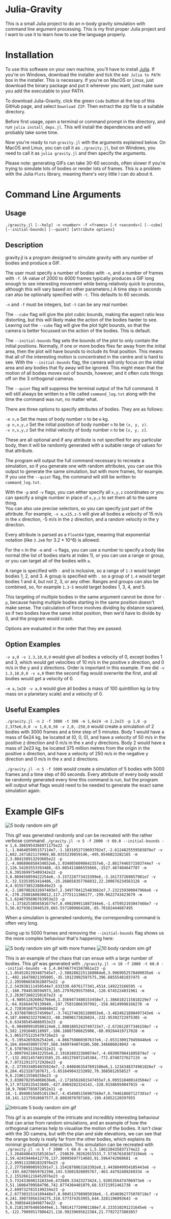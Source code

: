 # Julia-Gravity

This is a small Julia project to do an n-body gravity simulation with command line argument processing. This is my first proper Julia project and I want to use it to learn how to use the language properly.

# Installation

To use this software on your own machine, you'll have to install [Julia](https://julialang.org/downloads/). If you're on Windows, download the installer and tick the `Add Julia to PATH` box in the installer. This is necessary. If you're on MacOS or Linux, just download the binary package and put it wherever you want, just make sure you add the executable to your PATH.

To download Julia-Gravity, click the green `Code` button at the top of this GitHub page, and select `Download ZIP`. Then extract the zip file to a suitable directory.

Before first usage, open a terminal or command prompt in the directory, and run `julia install_deps.jl`. This will install the dependencies and will probably take some time.

Now you're ready to run `gravity.jl` with the arguments explained below. On MacOS and Linux, you can call it as `./gravity.jl`, but on Windows, you need to call it as `julia gravity.jl` and then specify the arguments.

Please note: generating GIFs can take 30-60 seconds, often slower if you're trying to simulate lots of bodies or render lots of frames. This is a problem with the Julia `Plots` library, meaning there's very little I can do about it.

# Command Line Arguments

## Usage
`./gravity.jl [--help] -n <number> -f <frames> [-t <seconds>] [--cube] [--initial-bounds] [--quiet] [attribute options]`

## Description
gravity.jl is a program designed to simulate gravity with any number of bodies and produce a GIF.

The user must specify a number of bodies with `-n`, and a number of frames with `-f`. (A value of 2000 to 4000 frames typically produces a GIF long enough to see interesting movement while being relatively quick to process, although this will vary based on other parameters.) A time step in seconds can also be optionally specified with `-t`. This defaults to 60 seconds.

`-n` and `-f` must be integers, but `-t` can be any real number.

The `--cube` flag will give the plot cubic bounds, making the aspect ratio less distorting, but this will likely make the action of the bodies harder to see. Leaving out the `--cube` flag will give the plot tight bounds, so that the camera is better focussed on the action of the bodies. This is default.

The `--initial-bounds` flag sets the bounds of the plot to only contain the initial positions. Normally, if one or more bodies flies far away from the initial area, then the plot will have bounds to include its final position. This means that all of the interesting motion is concentrated in the centre and is hard to see. With the `--initial-bounds` flag, the camera will only focus on the initial area and any bodies that fly away will be ignored. This might mean that the motion of all bodies moves out of bounds, however, and it often cuts things off on the 3 orthogonal cameras.

The `--quiet` flag will suppress the terminal output of the full command. It will still always be written to a file called `command_log.txt` along with the time the command was run, no matter what.

There are three options to specify attributes of bodies. They are as follows:

`-m n,m` Set the mass of body number `n` to be `m` kg.<br>
`-p n,x,y,z` Set the initial position of body number `n` to be `(x, y, z)`.<br>
`-v n,x,y,z` Set the initial velocity of body number `n` to be `[x, y, z]`.

These are all optional and if any attribute is not specified for any particular body, then it will be randomly generated with a suitable range of values for that attribute.

The program will output the full command necessary to recreate a simulation, so if you generate one with random attributes, you can use this output to generate the same simulation, but with more frames, for example. If you use the `--quiet` flag, the command will still be written to `command_log.txt`.

With the `-p` and `-v` flags, you can either specify all `x,y,z` coordinates or you can specify a single number in place of `x,y,z` to set them all to the same thing.<br>
You can also use precise selectors, so you can specify just part of the attribute. For example, `-v a,x15,z-5` will give all bodies a velocity of 15 m/s in the x direction, -5 m/s in the z direction, and a random velocity in the y direction.

Every attribute is parsed as a `Float64` type, meaning that exponential notation (like `3.2e6` for 3.2 * 10^6) is allowed.

For the `n` in the `-m` and `-v` flags, you can use a number to specify a body like normal (the list of bodies starts at index 1), or you can use a range or group, or you can target all of the bodies with `a`.

A range is specified with `-` and is inclusive, so a range of `1-3` would target bodies 1, 2, and 3. A group is specified with `.` so a group of `1.4` would target bodies 1 and 4, but not 2, 3, or any other. Ranges and groups can also be combined, so, for example `1.3-5` would target bodies 1, 3, 4, and 5.

This targeting of multiple bodies in the same argument cannot be done for `-p`, because having multiple bodies starting in the same position doesn't make sense. The calculation of force involves dividing by distance squared, so if two bodies have the same initial position, then we'd have to divide by 0, and the program would crash.

Options are evaluated in the order that they are passed.

## Option Examples
`-v a,0 -v 1.3,10,0,0` would give all bodies a velocity of 0, except bodies 1 and 3, which would get velocities of 10 m/s in the positive x direction, and 0 m/s in the y and z directions. Order is important in this example. If we did `-v 1.3,10,0,0 -v a,0` then the second flag would overwrite the first, and all bodies would get a velocity of 0.

`-m a,1e20 -v a,0` would give all bodies a mass of 100 quintillion kg (a tiny mass on a planetary scale) and a velocity of 0.

## Useful Examples
`./gravity.jl -n 2 -f 3000 -t 300 -m 1,6e24 -m 2,2e23 -p 1,0 -p 2,375e6,0,0 -v 1,0,0,50 -v 2,0,-250,0` would create a simulation of 2 bodies with 3000 frames and a time step of 5 minutes. Body 1 would have a mass of 6e24 kg, be located at (0, 0, 0), and have a velocity of 50 m/s in the positive z direction and 0 m/s in the x and y directions. Body 2 would have a mass of 2e23 kg, be located 375 million metres from the origin in the positive x direction, and have a velocity of 250 m/s in the negative y direction and 0 m/s in the x and z directions.

`./gravity.jl -n 5 -f 5000` would create a simulation of 5 bodies with 5000 frames and a time step of 60 seconds. Every attribute of every body would be randomly generated every time this command is run, but the program will output what flags would need to be needed to generate the exact same simulation again.

# Example GIFs

<img alt="5 body random sim gif" src="https://raw.githubusercontent.com/DoctorDalek1963/Julia-Gravity/main/cool_gifs/example_1.gif" />

This gif was generated randomly and can be recreated with the rather verbose command `./gravity.jl -n 5 -f 2000 -t 60.0 --initial-bounds -m 1,6.3865954366971175e22 -p 1,-1.046485995157114e7,-1.1831052719693702e7,-2.6124825559583876e7 -v 1,602.2471821174969,88.0355239859146,-495.0546023282165 -m 2,3.804158913293605e22 -p 2,-4.086806858434652e6,1.9348056090842357e6,-2.8617446571503744e7 -v 2,126.54203553393488,-63.085411086555666,-1527.467404647707 -m 3,6.395369975409342e22 -p 3,6.869456059422254e6,-3.157228773415399e6,-3.161737269857981e7 -v 3,-32.53353053414486,-25.268658357766032,22.209676234563126 -m 4,4.915573852388649e23 -p 4,-2.1807002632697403e7,2.3497704125483662e7,7.232159300847966e6 -v 4,-270.2588160830812,117.2775111366177,-299.9622743423679 -m 5,1.6248795696763953e23 -p 5,-1.3716253056501677e7,8.498209911887344e6,-1.475952193047466e7 -v 5,56.02793615046529,665.5571009664108,-85.70102444687495`

When a simulation is generated randomly, the corresponding command is often very long.

Going up to 5000 frames and removing the `--initial-bounds` flag shows us the more complex behaviour that's happening here:

<img alt="5 body random sim gif with more frames" src="https://raw.githubusercontent.com/DoctorDalek1963/Julia-Gravity/main/cool_gifs/example_2.gif" />

<img alt="10 body random sim gif" src="https://raw.githubusercontent.com/DoctorDalek1963/Julia-Gravity/main/cool_gifs/example_3.gif" />

This is an example of the chaos that can ensue with a large number of bodies. This gif was generated with `./gravity.jl -n 10 -f 2000 -t 60.0 --initial-bounds -m 1,4.047467741587861e23 -p 1,1.0545281393487545e7,-2.5882862251160084e6,3.9969952578409035e6 -v 1,-492.16478021395005,-35.19123992597575,396.68555481037475 -m 2,2.2059066503628075e22 -p 2,2.543938111450544e7,633330.6076177341,4514.149223166595 -v 2,-160.7944538594973,165.27970295575054,-120.6745224031961 -m 3,2.263072682150167e23 -p 3,-4.989512826062766e6,1.3569473480153458e7,1.3868182115818229e7 -v 3,-64.91664470139949,-197.75031066397992,-158.98149998166278 -m 4,2.7283016875284848e22 -p 4,3.837887001574509e7,-3.7412746381108053e6,-3.4824621898497343e6 -v 4,187.69892322769633,-88.39890173826024,-232.95392722975305 -m 5,6.634305454886953e23 -p 5,-6.984809910588124e6,1.0081885243749723e7,-2.672612877346158e7 -v 5,582.1391040118997,-106.18887508625906,-88.09284419717028 -m 6,1.0653751225479726e23 -p 6,-5.19542659262542e6,-4.866750860307637e6,-2.6531309179450446e6 -v 6,184.6944590973707,568.3489744074186,508.346686024043 -m 7,6.570706311564152e21 -p 7,5.009794210432255e6,2.191018832360074e7,-4.6939070041895874e7 -v 7,-132.89214574033585,25.401276972145304,-772.8748727627119 -m 8,7.073129137172926e23 -p 8,-2.3739334054035924e7,-2.0408463547691586e6,1.1216348374981826e7 -v 8,284.4523287107671,-5.651649043232092,79.3085012658527 -m 9,6.2106115560258e23 -p 9,3.8308782954068636e6,-2.1716561681547455e7,6.095518400143504e7 -v 9,17.97328135423609,-427.8969282324143,-328.91586959047015 -m 10,9.76987785072852e21 -p 10,-1.894001560510119e7,-4.454985156907568e7,6.744618607127301e7 -v 10,141.12175910687577,8.8083070707169,-199.43852120397955`

<img alt="Intricate 5 body random sim gif" src="https://raw.githubusercontent.com/DoctorDalek1963/Julia-Gravity/main/cool_gifs/example_4.gif" />

This gif is an example of the intricate and incredibly interesting behaviour that can arise from random simulations, and an example of how the orthogonal cameras help to visualise the motion of the bodies. It isn't clear with the 3D camera, but with the plan and side elevations, we can see that the orange body is really far from the other bodies, which explains its minimal gravitational interaction. This simulation can be recreated with `./gravity.jl -n 5 -f 2000 -t 60.0 -m 1,5.186220435837174e22 -p 1,3.2848406431585263e7,-258639.39262015533,7.573676103873194e6 -v 1,59.42459446412776,137.30095697714603,91.5964742068681 -m 2,2.0991132081832976e23 -p 2,2.277589000593391e7,1.1541878863163392e8,1.4438049954105443e6 -v 2,-193.60270659762398,143.53601920895767,-463.44792489260334 -m 3,2.1552661216452076e23 -p 3,5.732433698131833e6,472689.53423273424,1.9205356474706973e6 -v 3,51.16064709584796,742.8774304401079,68.53721951461738 -m 4,2.6997327815199234e23 -p 4,2.6773031514109448e7,8.904513798985038e6,-1.4546962775070718e7 -v 4,241.39073956334275,310.577374353955,644.3281196093643 -m 5,9.398564410498774e22 -p 5,6.218130764865049e6,1.7881417720981188e7,6.233510291231645e6 -v 5,-122.79099517886421,116.99239695622384,21.77927273803857`
